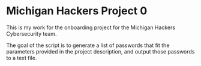 # Michigan Hackers Project 0

This is my work for the onboarding project for the Michigan Hackers Cybersecurity team.

The goal of the script is to generate a list of passwords that fit the parameters provided in the project description, and output those passwords to a text file.
